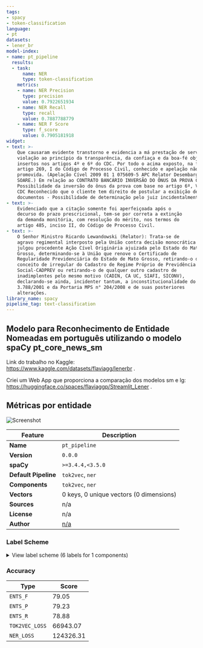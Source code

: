 ```yaml
---
tags:
- spacy
- token-classification
language:
- pt
datasets:
- lener_br
model-index:
- name: pt_pipeline
  results:
  - task:
      name: NER
      type: token-classification
    metrics:
    - name: NER Precision
      type: precision
      value: 0.7922651934
    - name: NER Recall
      type: recall
      value: 0.7887788779
    - name: NER F Score
      type: f_score
      value: 0.7905181918
widget:
- text: >-
    Que causaram evidente transtorno e evidencia a má prestação de serviço, com
    violação ao princípio da transparência, da confiaça e da boa-fé objetiva
    insertos nos artigos 4º e 6º do CDC. Por todo o acima exposto, na forma do
    artigo 269, I do Código de Processo Civil, conhecido e apelação não
    promovida. (Apelação Cível 2009 01 1 075609-5 APC Relator Desembargador JAIR
    SOARE.) Em relação ao CONTRATO BANCÁRIO INVERSÃO DO ÔNUS DA PROVA CDC
    Possibilidade da inversão do ônus da prova com base no artigo 6º, VIII, do
    CDC Reconhecido que o cliente tem direito de postular a exibição de
    documentos - Possibilidade de determinação pelo juiz incidentalmente.
- text: >-
    Evidenciado que a citação somente foi aperfeiçoada após o
    decurso do prazo prescricional, tem-se por correta a extinção
    da demanda monitória, com resolução do mérito, nos termos do
    artigo 485, inciso II, do Código de Processo Civil.
- text: >-
    O Senhor Ministro Ricardo Lewandowski (Relator): Trata-se de
    agravo regimental interposto pela União contra decisão monocrática que
    julgou procedente Ação Cível Originária ajuizada pelo Estado do Mato
    Grosso, determinando-se à União que renove o Certificado de
    Regularidade Previdenciária do Estado de Mato Grosso, retirando-o do
    conceito de irregular do Cadastro de Regime Próprio de Previdência
    Social-CADPREV ou retirando-o de qualquer outro cadastro de
    inadimplentes pelo mesmo motivo (CADIN, CA UC, SIAFI, SICONV),
    declarando-se ainda, incidenter tantum, a inconstitucionalidade do Decreto
    3.788/2001 e da Portaria MPS n° 204/2008 e de suas posteriores
    alterações.
library_name: spacy
pipeline_tag: text-classification
---
```


## Modelo para Reconhecimento de Entidade Nomeadas em português utilizando o modelo spaCy pt_core_news_sm

Link do trabalho no Kaggle: https://www.kaggle.com/datasets/flaviagg/lenerbr .

Criei um Web App que proporciona a comparação dos modelos sm e lg: https://huggingface.co/spaces/flaviaggp/Streamlit_Lener .

## Métricas por entidade

![Screenshot](scorer_sm.png)

| Feature | Description |
| --- | --- |
| **Name** | `pt_pipeline` |
| **Version** | `0.0.0` |
| **spaCy** | `>=3.4.4,<3.5.0` |
| **Default Pipeline** | `tok2vec`, `ner` |
| **Components** | `tok2vec`, `ner` |
| **Vectors** | 0 keys, 0 unique vectors (0 dimensions) |
| **Sources** | n/a |
| **License** | n/a |
| **Author** | [n/a]() |

### Label Scheme

<details>

<summary>View label scheme (6 labels for 1 components)</summary>

| Component | Labels |
| --- | --- |
| **`ner`** | `JURISPRUDENCIA`, `LEGISLACAO`, `LOCAL`, `ORGANIZACAO`, `PESSOA`, `TEMPO` |

</details>

### Accuracy

| Type | Score |
| --- | --- |
| `ENTS_F` | 79.05 |
| `ENTS_P` | 79.23 |
| `ENTS_R` | 78.88 |
| `TOK2VEC_LOSS` | 66943.07 |
| `NER_LOSS` | 124326.31 |